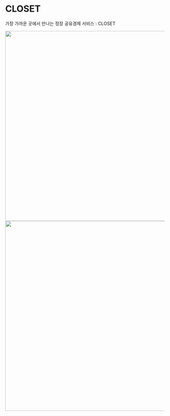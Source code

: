 # CLOSET
가장 가까운 곳에서 만나는 정장 공유경제 서비스 : CLOSET

<img src="https://user-images.githubusercontent.com/102283529/169048226-5605b1f6-d167-4c30-8356-8cee18416ed8.png" width="600ox">
<img src="https://user-images.githubusercontent.com/102283529/169048279-b124246e-3396-4dd6-bec4-4aef217dcdc4.png" width="600ox">
